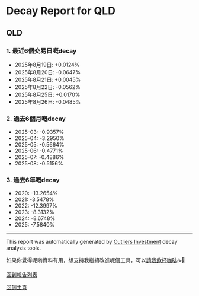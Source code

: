 # Decay Report for QLD

## QLD

### 1. 最近6個交易日嘅decay

- 2025年8月19日: +0.0124%
- 2025年8月20日: -0.0647%
- 2025年8月21日: +0.0045%
- 2025年8月22日: -0.0562%
- 2025年8月25日: +0.0170%
- 2025年8月26日: -0.0485%

### 2. 過去6個月嘅decay

- 2025-03: -0.9357%
- 2025-04: -3.2950%
- 2025-05: -0.5664%
- 2025-06: -0.4771%
- 2025-07: -0.4886%
- 2025-08: -0.5156%

### 3. 過去6年嘅decay

- 2020: -13.2654%
- 2021: -3.5478%
- 2022: -12.3997%
- 2023: -8.3132%
- 2024: -8.6748%
- 2025: -7.5840%

------------------------------
This report was automatically generated by [Outliers Investment](https://outliersecon.github.io/Outliers-Investment/) decay analysis tools.

如果你覺得呢啲資料有用，想支持我繼續改進呢個工具，可以[請我飲杯咖啡](https://buymeacoffee.com/outliersecon)☕🙏

[回到報告列表](https://outliersecon.github.io/Outliers-Investment/reports/reports_public)

[回到主頁](https://outliersecon.github.io/Outliers-Investment/)